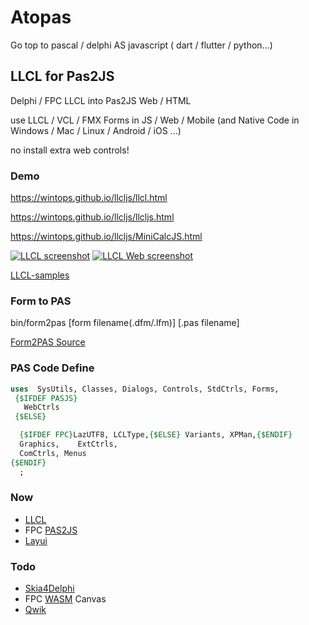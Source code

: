 # Atopas
Go top to pascal / delphi AS  javascript  ( dart / flutter / python...)

## LLCL for Pas2JS
Delphi / FPC LLCL into Pas2JS Web / HTML

use LLCL / VCL / FMX Forms in JS / Web / Mobile  (and Native Code in Windows / Mac / Linux / Android / iOS ...)


no install extra web controls!

### Demo

https://wintops.github.io/llcljs/llcl.html

https://wintops.github.io/llcljs/llcljs.html

https://wintops.github.io/llcljs/MiniCalcJS.html

[![LLCL screenshot](https://wintops.github.io/llcljs/image_llcl.png)](https://wintops.github.io/llcljs/image_llcl.png)  [![LLCL Web screenshot](https://wintops.github.io/llcljs/image_web.png)](https://wintops.github.io/llcljs/image_web.png)

[LLCL-samples](https://github.com/FChrisF/LLCL-samples)

### Form to PAS
bin/form2pas [form filename(.dfm/.lfm)] [.pas filename]

[Form2PAS Source](https://github.com/wintops/DSDfmParser)

### PAS Code Define

```pascal
uses  SysUtils, Classes, Dialogs, Controls, StdCtrls, Forms,
 {$IFDEF PASJS}
   WebCtrls
 {$ELSE}

  {$IFDEF FPC}LazUTF8, LCLType,{$ELSE} Variants, XPMan,{$ENDIF}
  Graphics,    ExtCtrls,
  ComCtrls, Menus
{$ENDIF}
  ;
```

### Now
- [LLCL](https://github.com/FChrisF/LLCL)
- FPC [PAS2JS](https://wiki.lazarus.freepascal.org/pas2js)
- [Layui](https://github.com/layui/layui)

### Todo
- [Skia4Delphi](https://github.com/skia4delphi/skia4delphi)
- FPC [WASM](https://wiki.lazarus.freepascal.org/WebAssembly) Canvas
- [Qwik](https://github.com/BuilderIO/qwik)

 









